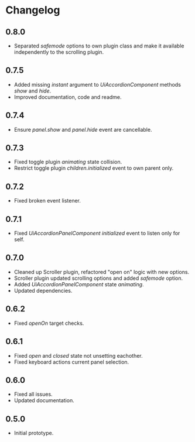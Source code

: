 # Changelog

## 0.8.0
 - Separated *safemode* options to own plugin class and make it available independently to the scrolling plugin.

## 0.7.5
 - Added missing *instant* argument to *UiAccordionComponent* methods *show* and *hide*.
 - Improved documentation, code and readme.

## 0.7.4
 - Ensure *panel.show* and *panel.hide* event are cancellable.

## 0.7.3
 - Fixed toggle plugin *animating* state collision.
 - Restrict toggle plugin *children.initialized* event to own parent only.

## 0.7.2
 - Fixed broken event listener.

## 0.7.1
 - Fixed *UiAccordionPanelComponent* *initialized* event to listen only for self.

## 0.7.0
 - Cleaned up Scroller plugin, refactored "open on" logic with new options.
 - Scroller plugin updated scrolling options and added *safemode* option.
 - Added *UiAccordionPanelComponent* state *animating*.
 - Updated dependencies.

## 0.6.2
 - Fixed *openOn* target checks.

## 0.6.1
 - Fixed *open* and *closed* state not unsetting eachother.
 - Fixed keyboard actions current panel selection.

## 0.6.0
 - Fixed all issues.
 - Updated documentation.

## 0.5.0
 - Initial prototype.
